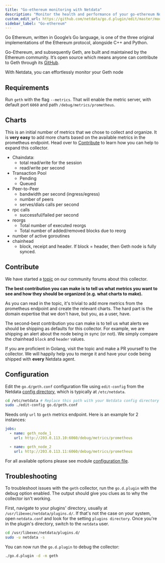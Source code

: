 ```yaml
---
title: "Go-ethereum monitoring with Netdata"
description: "Monitor the health and performance of your go-ethereum Nodes (Geth) with zero configuration, per-second metric granularity, and interactive visualizations."
custom_edit_url: https://github.com/netdata/go.d.plugin/edit/master/modules/geth/README.md
sidebar_label: "Go-ethereum"
---
```




Go Ethereum, written in Google’s Go language, is one of the three original implementations of the Ethereum protocol,
alongside C++ and Python.

Go-Ethereum, and subsequently Geth, are built and maintained by the Ethereum community. It’s open source which means
anyone can contribute to Geth through its [GitHub](https://github.com/ethereum/go-ethereum).

With Netdata, you can effortlessly monitor your Geth node

## Requirements

Run `geth` with the flag `--metrics`. That will enable the metric server, with default port `6060` and
path `/debug/metrics/prometheus`.

## Charts

This is an initial number of metrics that we chose to collect and organize. It is **very easy** to add more charts based
on the available metrics in the prometheus endpoint. Head over to [Contribute](#contribute) to learn how you can help to
expand this collector.

- Chaindata:
    - total read/write for the session
    - read/write per second
- Transaction Pool
    - Pending
    - Queued
- Peer-to-Peer
    - bandwidth per second (ingress/egress)
    - number of peers
    - serves/dials calls per second
- rpc calls
    - successful/failed per second
- reorgs
    - Total number of executed reorgs
    - Total number of added/removed blocks due to reorg
- number of active goroutines
- chainhead
    - block, receipt and header. If block = header, then Geth node is fully synced.

## Contribute

We have started
a [topic](https://community.netdata.cloud/t/lets-build-a-golang-collector-for-monitoring-ethereum-full-nodes/1426) on
our community forums about this collector.

**The best contribution you can make is to tell us what metrics you want to see and how they should be organized (e.g.
what charts to make).**

As you can read in the topic, it's trivial to add more metrics from the prometheus endpoint and create the relevant
charts. The hard part is the domain expertise that we don't have, but you, as a user, have.

The second-best contribution you can make is to tell us what alerts we should be shipping as defaults for this
collector. For example, we are shipping an alert about the node being in sync (or not). We simply compare the
chainhead `block` and `header` values.

If you are proficient in Golang, visit the topic and make a PR yourself to the collector. We will happily help you to
merge it and have your code being shipped with **every** Netdata agent.

## Configuration

Edit the `go.d/geth.conf` configuration file using `edit-config` from the
Netdata [config directory](/docs/configure/nodes), which is typically at `/etc/netdata`.

```bash
cd /etc/netdata # Replace this path with your Netdata config directory
sudo ./edit-config go.d/geth.conf
```

Needs only `url` to `geth` metrics endpoint. Here is an example for 2 instances:

```yaml
jobs:
  - name: geth_node_1
    url: http://203.0.113.10:6060/debug/metrics/prometheus

  - name: geth_node_2
    url: http://203.0.113.11:6060/debug/metrics/prometheus
```

For all available options please see
module [configuration file](https://github.com/netdata/go.d.plugin/blob/master/config/go.d/geth.conf).

## Troubleshooting

To troubleshoot issues with the `geth` collector, run the `go.d.plugin` with the debug option enabled. The output should
give you clues as to why the collector isn't working.

First, navigate to your plugins' directory, usually at `/usr/libexec/netdata/plugins.d/`. If that's not the case on your
system, open `netdata.conf` and look for the setting `plugins directory`. Once you're in the plugin's directory, switch
to the `netdata` user.

```bash
cd /usr/libexec/netdata/plugins.d/
sudo -u netdata -s
```

You can now run the `go.d.plugin` to debug the collector:

```bash
./go.d.plugin -d -m geth
```
